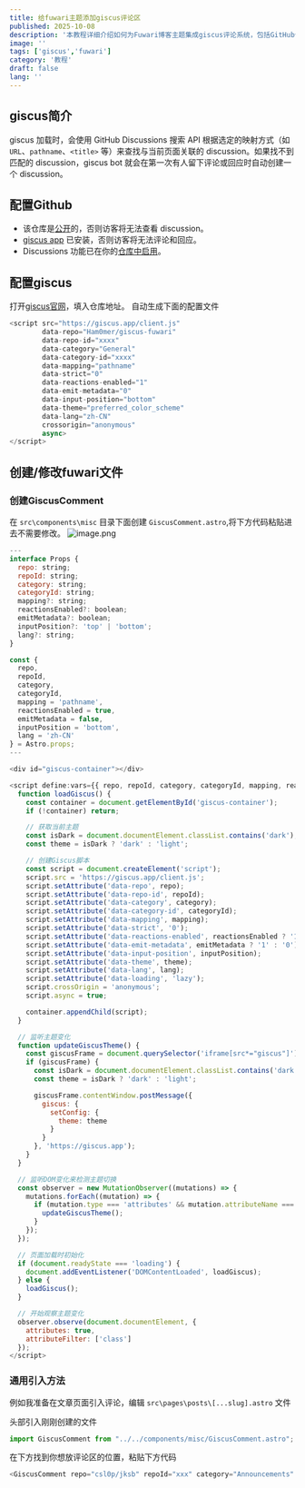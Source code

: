 ```yaml
---
title: 给fuwari主题添加giscus评论区
published: 2025-10-08
description: '本教程详细介绍如何为Fuwari博客主题集成giscus评论系统，包括GitHub仓库配置、giscus设置、创建评论组件以及在文章页面中引入评论区的完整步骤。'
image: ''
tags: ['giscus','fuwari']
category: '教程'
draft: false 
lang: ''
---
```


## giscus简介
giscus 加载时，会使用 GitHub Discussions 搜索 API 根据选定的映射方式（如 `URL`、`pathname`、`<title>` 等）来查找与当前页面关联的 discussion。如果找不到匹配的 discussion，giscus bot 就会在第一次有人留下评论或回应时自动创建一个 discussion。


## 配置Github

- 该仓库是[公开](https://docs.github.com/en/github/administering-a-repository/managing-repository-settings/setting-repository-visibility#making-a-repository-public)的，否则访客将无法查看 discussion。
- [giscus app](https://github.com/apps/giscus) 已安装，否则访客将无法评论和回应。
- Discussions 功能已在你的[仓库中启用](https://docs.github.com/en/github/administering-a-repository/managing-repository-settings/enabling-or-disabling-github-discussions-for-a-repository)。

## 配置giscus

打开[giscus官网](https://giscus.app/)，填入仓库地址。
自动生成下面的配置文件

```js
<script src="https://giscus.app/client.js"
        data-repo="Ham0mer/giscus-fuwari"
        data-repo-id="xxxx"
        data-category="General"
        data-category-id="xxxx"
        data-mapping="pathname"
        data-strict="0"
        data-reactions-enabled="1"
        data-emit-metadata="0"
        data-input-position="bottom"
        data-theme="preferred_color_scheme"
        data-lang="zh-CN"
        crossorigin="anonymous"
        async>
</script>
```

## 创建/修改fuwari文件

### 创建GiscusComment
在 `src\components\misc` 目录下面创建 `GiscusComment.astro`,将下方代码粘贴进去不需要修改。
![image.png](https://img.cii.li/v2/K9GsJDL.png)

```js title="GiscusComment.astro"
---
interface Props {
  repo: string;
  repoId: string;
  category: string;
  categoryId: string;
  mapping?: string;
  reactionsEnabled?: boolean;
  emitMetadata?: boolean;
  inputPosition?: 'top' | 'bottom';
  lang?: string;
}

const {
  repo,
  repoId,
  category,
  categoryId,
  mapping = 'pathname',
  reactionsEnabled = true,
  emitMetadata = false,
  inputPosition = 'bottom',
  lang = 'zh-CN'
} = Astro.props;
---

<div id="giscus-container"></div>

<script define:vars={{ repo, repoId, category, categoryId, mapping, reactionsEnabled, emitMetadata, inputPosition, lang }}>
  function loadGiscus() {
    const container = document.getElementById('giscus-container');
    if (!container) return;

    // 获取当前主题
    const isDark = document.documentElement.classList.contains('dark');
    const theme = isDark ? 'dark' : 'light';

    // 创建Giscus脚本
    const script = document.createElement('script');
    script.src = 'https://giscus.app/client.js';
    script.setAttribute('data-repo', repo);
    script.setAttribute('data-repo-id', repoId);
    script.setAttribute('data-category', category);
    script.setAttribute('data-category-id', categoryId);
    script.setAttribute('data-mapping', mapping);
    script.setAttribute('data-strict', '0');
    script.setAttribute('data-reactions-enabled', reactionsEnabled ? '1' : '0');
    script.setAttribute('data-emit-metadata', emitMetadata ? '1' : '0');
    script.setAttribute('data-input-position', inputPosition);
    script.setAttribute('data-theme', theme);
    script.setAttribute('data-lang', lang);
    script.setAttribute('data-loading', 'lazy');
    script.crossOrigin = 'anonymous';
    script.async = true;

    container.appendChild(script);
  }

  // 监听主题变化
  function updateGiscusTheme() {
    const giscusFrame = document.querySelector('iframe[src*="giscus"]');
    if (giscusFrame) {
      const isDark = document.documentElement.classList.contains('dark');
      const theme = isDark ? 'dark' : 'light';

      giscusFrame.contentWindow.postMessage({
        giscus: {
          setConfig: {
            theme: theme
          }
        }
      }, 'https://giscus.app');
    }
  }

  // 监听DOM变化来检测主题切换
  const observer = new MutationObserver((mutations) => {
    mutations.forEach((mutation) => {
      if (mutation.type === 'attributes' && mutation.attributeName === 'class') {
        updateGiscusTheme();
      }
    });
  });

  // 页面加载时初始化
  if (document.readyState === 'loading') {
    document.addEventListener('DOMContentLoaded', loadGiscus);
  } else {
    loadGiscus();
  }

  // 开始观察主题变化
  observer.observe(document.documentElement, {
    attributes: true,
    attributeFilter: ['class']
  });
</script>
```

### 通用引入方法

例如我准备在文章页面引入评论，编辑 `src\pages\posts\[...slug].astro` 文件

头部引入刚刚创建的文件

```js
import GiscusComment from "../../components/misc/GiscusComment.astro";
```

在下方找到你想放评论区的位置，粘贴下方代码

```js
<GiscusComment repo="csl0p/jksb" repoId="xxx" category="Announcements" categoryId="xxx" />
```